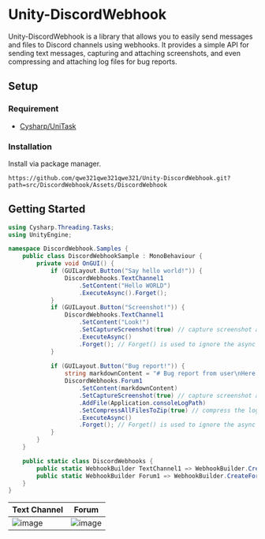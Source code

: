 # Unity-DiscordWebhook


Unity-DiscordWebhook is a library that allows you to easily send messages and files to Discord channels using webhooks. It provides a simple API for sending text messages, capturing and attaching screenshots, and even compressing and attaching log files for bug reports.

## Setup
### Requirement 
* [Cysharp/UniTask](https://github.com/Cysharp/UniTask)


### Installation
Install via package manager.

```
https://github.com/qwe321qwe321qwe321/Unity-DiscordWebhook.git?path=src/DiscordWebhook/Assets/DiscordWebhook
```

## Getting Started
```cs
using Cysharp.Threading.Tasks;
using UnityEngine;

namespace DiscordWebhook.Samples {
	public class DiscordWebhookSample : MonoBehaviour {
		private void OnGUI() {
			if (GUILayout.Button("Say hello world!")) {
				DiscordWebhooks.TextChannel1
					.SetContent("Hello WORLD")
					.ExecuteAsync().Forget();
			}
			if (GUILayout.Button("Screenshot!")) {
				DiscordWebhooks.TextChannel1
					.SetContent("Look!")
					.SetCaptureScreenshot(true) // capture screenshot and attach it.
					.ExecuteAsync()
					.Forget(); // Forget() is used to ignore the async operation in UniTask.
			}
			
			if (GUILayout.Button("Bug report!")) {
				string markdownContent = "# Bug report from user\nHere is the description.\n* 1\n* 2\n* 3";
				DiscordWebhooks.Forum1
					.SetContent(markdownContent)
					.SetCaptureScreenshot(true) // capture screenshot and attach it.
					.AddFile(Application.consoleLogPath)
					.SetCompressAllFilesToZip(true) // compress the log file to zip.
					.ExecuteAsync()
					.Forget(); // Forget() is used to ignore the async operation in UniTask.
			}
		}
	}

	public static class DiscordWebhooks {
		public static WebhookBuilder TextChannel1 => WebhookBuilder.CreateTextChannel("your_webhook_url_here");
		public static WebhookBuilder Forum1 => WebhookBuilder.CreateForum("your_webhook_url_here");
	} 
}
```
| Text Channel | Forum |
|--|--|
| ![image](https://github.com/qwe321qwe321qwe321/Unity-DiscordWebhook/assets/23000374/613f729b-f738-48da-a37f-c5729cbe37f0)| ![image](https://github.com/qwe321qwe321qwe321/Unity-DiscordWebhook/assets/23000374/4b0a1b76-1059-4885-b19b-6409e4aecb29)|




